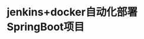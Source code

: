 


<!-- 

jenkins流水线+sonar检查多模块maven项目
https://www.jianshu.com/p/1a4b8bdf12f8
Jenkins流水线--部署多模块maven项目（推荐）
https://www.jianshu.com/p/600b9601820f


-->


# jenkins+docker自动化部署SpringBoot项目  
<!-- 

https://blog.csdn.net/shayopron/article/details/121167066


Jenkins +Docker+Git 实现自动部署
https://www.cnblogs.com/seanRay/p/15126859.html

3. 编译
Jenkins+Docker 一键自动化部署 SpringBoot 项目 
https://mp.weixin.qq.com/s/C7o0SDNW-rajE0FywGGbTQ

云服务器中安装docker+jenkins部署接口自动化测试(java)
https://blog.csdn.net/m0_50026910/article/details/124114199
-->

